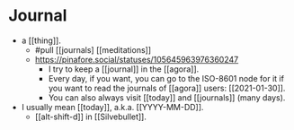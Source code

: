 # Journal
- a [[thing]].
	- #pull [[journals] [[meditations]]
	- https://pinafore.social/statuses/105645963976360247
		- I try to keep a [[journal]] in the [[agora]].
		- Every day, if you want, you can go to the ISO-8601 node for it if you want to read the journals of [[agora]] users: [[2021-01-30]].
		- You can also always visit [[today]] and [[journals]] (many days).
- I usually mean [[today]], a.k.a. [[YYYY-MM-DD]].
  - [[alt-shift-d]] in [[Silvebullet]].
